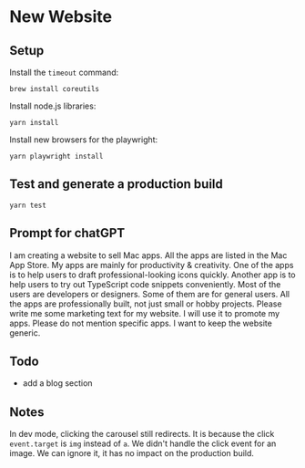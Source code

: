 # New Website

## Setup

Install the `timeout` command:

```
brew install coreutils
```

Install node.js libraries:

```
yarn install
```

Install new browsers for the playwright:

```
yarn playwright install
```

## Test and generate a production build

```
yarn test
```

## Prompt for chatGPT

I am creating a website to sell Mac apps. All the apps are listed in the Mac App Store.
My apps are mainly for productivity & creativity.
One of the apps is to help users to draft professional-looking icons quickly.
Another app is to help users to try out TypeScript code snippets conveniently.
Most of the users are developers or designers. Some of them are for general users.
All the apps are professionally built, not just small or hobby projects.
Please write me some marketing text for my website. I will use it to promote my apps.
Please do not mention specific apps. I want to keep the website generic.

## Todo

- add a blog section

## Notes

In dev mode, clicking the carousel still redirects.
It is because the click `event.target` is `img` instead of `a`.
We didn't handle the click event for an image.
We can ignore it, it has no impact on the production build.
